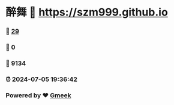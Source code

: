 # 醉舞 :link: https://szm999.github.io 
### :page_facing_up: [29](https://szm999.github.io/tag.html) 
### :speech_balloon: 0 
### :hibiscus: 9134 
### :alarm_clock: 2024-07-05 19:36:42 
### Powered by :heart: [Gmeek](https://github.com/Meekdai/Gmeek)
